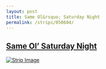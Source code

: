 ```yaml
---
layout: post
title: Same Ol&rsquo; Saturday Night
permalink: /strips/050604/
---
```


## [Same Ol&rsquo; Saturday Night](/strips/050604/)

<a href='../images/ph050604.gif'><img src='../images/ph050604.gif' alt='Strip Image' /></a>


<!-- include copyright-strip.html -->